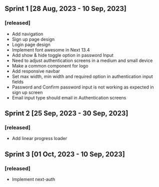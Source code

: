 ## Sprint 1 [28 Aug, 2023 - 10 Sep, 2023]
### [released]
- Add navigation
- Sign up page design
- Login page design
- Implement font awesome in Next 13.4
- Add show & hide toggle option in password Input
- Need to adjust authentication screens in a medium and small device
- Make a common component for logo 
- Add responsive navbar
- Set max width, min width and required option in authentication input fields
- Password and Confirm password input is not working as expected in sign up screen
- Email input type should email in Authentication screens

## Sprint 2 [25 Sep, 2023 - 30 Sep, 2023]

### [released]
- Add linear progress loader

## Sprint 3 [01 Oct, 2023 - 10 Sep, 2023]

### [released]
- Implement next-auth